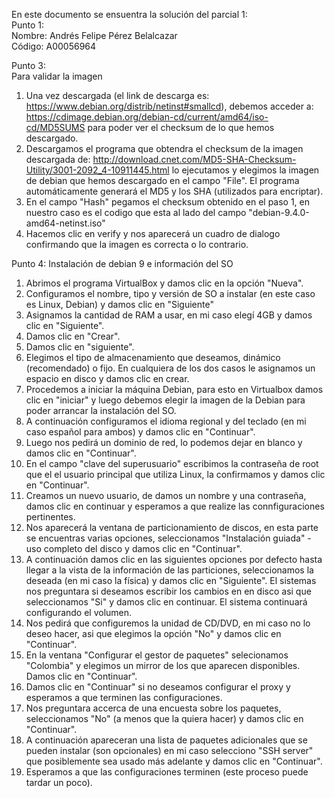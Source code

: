 En este documento se ensuentra la solución del parcial 1:   
Punto 1:   
Nombre: Andrés Felipe Pérez Belalcazar   
Código: A00056964   
   
Punto 3:   
Para validar la imagen    
1) Una vez descargada (el link de descarga es: https://www.debian.org/distrib/netinst#smallcd), debemos acceder a: https://cdimage.debian.org/debian-cd/current/amd64/iso-cd/MD5SUMS para poder ver el checksum de lo que hemos descargado.   
2) Descargamos el programa que obtendra el checksum de la imagen descargada de: http://download.cnet.com/MD5-SHA-Checksum-Utility/3001-2092_4-10911445.html lo ejecutamos y elegimos la imagen de debian que hemos descargado en el campo "File". El programa automáticamente generará el MD5 y los SHA (utilizados para encriptar).    
3) En el campo "Hash" pegamos el checksum obtenido en el paso 1, en nuestro caso es el codigo que esta al lado del campo "debian-9.4.0-amd64-netinst.iso"  
4) Hacemos clic en verify y nos aparecerá un cuadro de dialogo confirmando que la imagen es correcta o lo contrario.

Punto 4:
Instalación de debian 9 e información del SO
1) Abrimos el programa VirtualBox y damos clic en la opción "Nueva".
2) Configuramos el nombre, tipo y versión de SO a instalar (en este caso es Linux, Debian) y damos clic en "Siguiente"
3) Asignamos la cantidad de RAM a usar, en mi caso elegí 4GB y damos clic en "Siguiente".
4) Damos clic en "Crear".
5) Damos clic en "siguiente".
6) Elegimos el tipo de almacenamiento que deseamos, dinámico (recomendado) o fijo. En cualquiera de los dos casos le asignamos un espacio en disco y damos clic en crear.
7) Procedemos a iniciar la máquina Debian, para esto en Virtualbox damos clic en "iniciar" y luego debemos elegir la imagen de la Debian para poder arrancar la instalación del SO.
8) A continuación configuramos el idioma regional y del teclado (en mi caso español para ambos) y damos clic en "Continuar".
9) Luego nos pedirá un dominio de red, lo podemos dejar en blanco y damos clic en "Continuar".
10) En el campo "clave del superusuario" escribimos la contraseña de root que el el usuario principal que utiliza Linux, la confirmamos y damos clic en "Continuar". 
11) Creamos un nuevo usuario, de damos un nombre y una contraseña, damos clic en continuar y esperamos a que realize las connfiguraciones pertinentes.
12) Nos aparecerá la ventana de particionamiento de discos, en esta parte se encuentras varias opciones, seleccionamos "Instalación guiada" - uso completo del disco y damos clic en "Continuar".
13) A continuación damos clic en las siguientes opciones por defecto hasta llegar a la vista de la información de las particiones, seleccionamos la deseada (en mi caso la física) y damos clic en "Siguiente". El sistemas nos preguntara si deseamos escribir los cambios en en disco asi que seleccionamos "Si" y damos clic en continuar. El sistema continuará configurando el volumen.
14) Nos pedirá que configuremos la unidad de CD/DVD, en mi caso no lo deseo hacer, asi que elegimos la opción "No" y damos clic en "Continuar".
15) En la ventana "Configurar el gestor de paquetes" selecionamos "Colombia" y elegimos un mirror de los que aparecen disponibles. Damos clic en "Continuar".
16) Damos clic en "Continuar" si no deseamos configurar el proxy y esperamos a que terminen las configuraciones.
17) Nos preguntara accerca de una encuesta sobre los paquetes, seleccionamos "No" (a menos que la quiera hacer) y damos clic en "Continuar".
18) A continuación apareceran una lista de paquetes adicionales que se pueden instalar (son opcionales) en mi caso selecciono "SSH server" que posiblemente sea usado más adelante y damos clic en "Continuar".
19) Esperamos a que las configuraciones terminen (este proceso puede tardar un poco).











